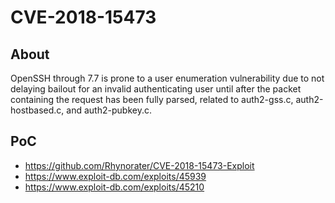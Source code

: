 # CVE-2018-15473

## About

OpenSSH through 7.7 is prone to a user enumeration vulnerability due to not delaying bailout for an invalid authenticating user until after the packet containing the request has been fully parsed, related to auth2-gss.c, auth2-hostbased.c, and auth2-pubkey.c.

## PoC

* https://github.com/Rhynorater/CVE-2018-15473-Exploit
* https://www.exploit-db.com/exploits/45939
* https://www.exploit-db.com/exploits/45210